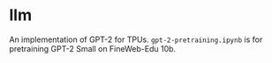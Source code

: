 # llm
An implementation of GPT-2 for TPUs. ```gpt-2-pretraining.ipynb``` is for pretraining GPT-2 Small on FineWeb-Edu 10b.

